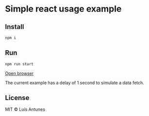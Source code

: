 # Simple react usage example

## Install

```sh
npm i
```

## Run

```sh
npm run start
```

[Open browser](http://localhost:1234)

The current example has a delay of 1 second to simulate a data fetch.

## License

MIT © Luís Antunes
